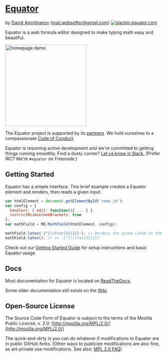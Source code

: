 # [Equator](http://equator.com)

by [David Amirkhanov](http://github.com/websofter) (<mail.websofter@gmail.com>) [<img alt="slackin.equator.com" src="http://slackin.equator.com/badge.svg" align="top">](http://slackin.equator.com)

Equator is a web formula editor designed to make typing math easy and beautiful.

[<img alt="homepage demo" src="https://cloud.githubusercontent.com/assets/225809/15163580/1bc048c4-16be-11e6-98a6-de467d00cff1.gif" width="260">](http://equator.com)

The Equator project is supported by its [partners](http://equator.com/partners.html). We hold ourselves to a compassionate [Code of Conduct](http://docs.equator.com/en/latest/Code_of_Conduct/).

Equator is resuming active development and we're committed to getting things running smoothly. Find a dusty corner? [Let us know in Slack.](http://slackin.equator.com) (Prefer IRC? We're `#equator` on Freenode.)

## Getting Started

Equator has a simple interface. This brief example creates a Equator element and renders, then reads a given input:
```javascript
var htmlElement = document.getElementById('some_id');
var config = {
  handlers: { edit: function(){ ... } },
  restrictMismatchedBrackets: true
};
var mathField = MQ.MathField(htmlElement, config);

mathField.latex('2^{\\frac{3}{2}}'); // Renders the given LaTeX in the Equator field
mathField.latex(); // => '2^{\\frac{3}{2}}'
```

Check out our [Getting Started Guide](http://docs.equator.com/en/latest/Getting_Started/) for setup instructions and basic Equator usage.

## Docs

Most documentation for Equator is located on [ReadTheDocs](http://docs.equator.com/en/latest/).

Some older documentation still exists on the [Wiki](https://github.com/equator/equator/wiki).

## Open-Source License

The Source Code Form of Equator is subject to the terms of the Mozilla Public
License, v. 2.0: [http://mozilla.org/MPL/2.0/](http://mozilla.org/MPL/2.0/)

The quick-and-dirty is you can do whatever if modifications to Equator are in
public GitHub forks. (Other ways to publicize modifications are also fine, as
are private use modifications. See also: [MPL 2.0 FAQ](https://www.mozilla.org/en-US/MPL/2.0/FAQ/))

